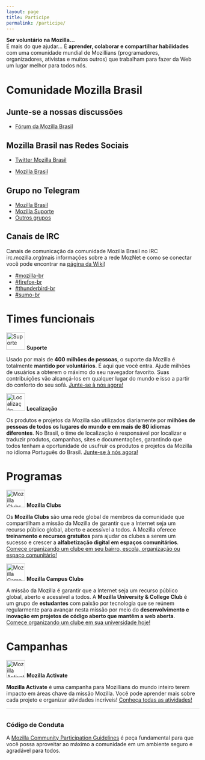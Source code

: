 ```yaml
---
layout: page
title: Participe
permalink: /participe/
---
```


<style>
.page img {
  background:#fff;
  padding:5px;
  border:1px solid #eee;
  box-shadow: 0 0 1px #ddd;
}
</style>

<b>Ser voluntário na Mozilla...</b><br>
É mais do que ajudar... É <b>aprender, colaborar e compartilhar habilidades</b> com uma comunidade mundial de Mozillians (programadores, organizadores, ativistas e muitos outros) que trabalham para fazer da Web um lugar melhor para todos nós.

# Comunidade Mozilla Brasil

## Junte-se a nossas discussões

* [Fórum da Mozilla Brasil](https://discourse.mozilla-community.org/c/mozilla-brasil)

## Mozilla Brasil nas Redes Sociais

* [Twitter Mozilla Brasil](https://www.twitter.com/mozillabrasil)

* [Mozilla Brasil](https://www.facebook.com/mozillabrasil)

## Grupo no Telegram

* [Mozilla Brasil](https://telegram.me/mozillabr)
* [Mozilla Suporte](https://telegram.me/sumobrasil)
* [Outros grupos](https://wiki.mozilla.org/Brasil/Grupos_de_Telegram)

## Canais de IRC

Canais de comunicação da comunidade Mozilla Brasil no IRC irc.mozilla.org(mais informações sobre a rede MozNet e como se conectar você pode encontrar na [página da Wiki](https://wiki.mozilla.org/IRC))

<ul>
<li><a href="irc://irc.mozilla.org/mozilla-br" rel="nofollow">#mozilla-br</a></li>
<li><a href="irc://irc.mozilla.org/firefox-br" rel="nofollow">#firefox-br</a></li>
<li><a href="irc://irc.mozilla.org/thunderbird-br" rel="nofollow">#thunderbird-br</a></li>
<li><a href="irc://irc.mozilla.org/sumo-br" rel="nofollow">#sumo-br</a></li>
</ul>

# Times funcionais

<p>
    <img class="alignleft" alt="Suporte" src="{{ site.url }}/img/contribute/sumobrazil.jpg" height="46" width="50">
    <strong>Suporte</strong>
</p>
<p>
Usado por mais de <b>400 milhões de pessoas</b>, o suporte da Mozilla é totalmente <b>mantido por voluntários</b>. É aqui que você entra. Ajude milhões de usuários a obterem o máximo do seu navegador favorito. Suas contribuições vão alcançá-los em qualquer lugar do mundo e isso a partir do conforto do seu sofá. <a href="https://wiki.mozilla.org/Brasil/Sumo">Junte-se à nós agora!</a></p>

<p>
    <img class="alignleft" alt="Localização" src="{{ site.url }}/img/contribute/800px-L10n_logo.png" height="46" width="50">
    <strong>Localização</strong>
</p>
<p>
Os produtos e projetos da Mozilla são utilizados diariamente por <b>milhões de pessoas de todos os lugares do mundo e em mais de 80 idiomas diferentes</b>. No Brasil, o time de localização é responsável por localizar e traduzir produtos, campanhas, sites e documentações, garantindo que todos tenham a oportunidade de usufruir os produtos e projetos da Mozilla no idioma Português do Brasil. <a href="https://wiki.mozilla.org/Brasil/L10n">Junte-se à nós agora!</a></p>

# Programas
<p>
    <img class="alignleft" alt="Mozilla Clubs" src="{{ site.url }}/img/contribute/mozillaclubs.jpg" height="46" width="50">
    <strong>Mozilla Clubs</strong>
</p>
<p>
Os <b>Mozilla Clubs</b> são uma rede global de membros da comunidade que compartilham a missão da Mozilla de garantir que a Internet seja um recurso público global, aberto e acessível a todos. A Mozilla oferece <b>treinamento e recursos gratuitos</b> para ajudar os clubes a serem um sucesso e crescer a <b>alfabetização digital em espaços comunitários</b>. <a href="https://wiki.mozilla.org/Brasil/Mozilla_Leadership_Network/Mozilla_Clubs">Comece organizando um clube em seu bairro, escola, organização ou espaço comunitário!</a></p>

<p>
    <img class="alignleft" alt="Mozilla Campus Clubs" src="{{ site.url }}/img/contribute/mozillacampusclubs.jpg" height="46" width="50">
    <strong>Mozilla Campus Clubs</strong>
</p>
<p>
A missão da Mozilla é garantir que a Internet seja um recurso público global, aberto e acessível a todos. A <b>Mozilla University & College Club</b> é um grupo de <b>estudantes</b> com paixão por tecnologia que se reúnem regularmente para avançar nesta missão por meio do <b>desenvolvimento e inovação em projetos de código aberto que mantêm a web aberta</b>. <a href="https://wiki.mozilla.org/Brasil/Mozilla_Leadership_Network/Mozilla_Campus_Clubs">Comece organizando um clube em sua universidade hoje!</a></p>

# Campanhas
<p>
    <img class="alignleft" alt="Mozilla Activate" src="{{ site.url }}/img/contribute/activate.png" height="46" width="50">
    <strong>Mozilla Activate</strong>
</p>
<p> <b>Mozilla Activate</b> é uma campanha para Mozillians do mundo inteiro terem impacto em áreas chave da missão Mozilla. Você pode aprender mais sobre cada projeto e organizar atividades incríveis! <a href="https://activate.mozilla.community/pt/">Conheça todas as atividades!</a></p>

<div style="border-top:1px solid #ddd;width:100%;padding:5px;"></div>

### Código de Conduta
<p>A <a href="https://www.mozilla.org/en-US/about/governance/policies/participation/">Mozilla Community Participation Guidelines</a>
 é peça fundamental para que você possa aproveitar ao máximo a comunidade em um ambiente seguro e agradável para todos.</p>
